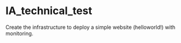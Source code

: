 # IA_technical_test
Create the infrastructure to deploy a simple website (helloworld!) with monitoring.
